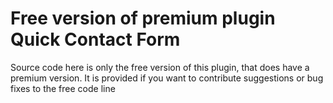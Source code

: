 # Free version of premium plugin  Quick Contact Form 
Source code here is only the free version of this plugin, that does have a premium version.
It is provided if you want to contribute suggestions or bug fixes to the free code line

